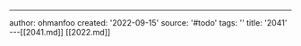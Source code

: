 ---
author: ohmanfoo
created: '2022-09-15'
source: '#todo'
tags: ''
title: '2041'
---[[2041.md]]
[[2022.md]]
